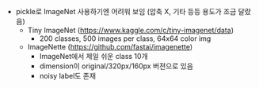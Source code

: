 - pickle로 ImageNet 사용하기엔 어려워 보임 (압축 X, 기타 등등 용도가 조금 달랐음)
  - Tiny ImageNet (https://www.kaggle.com/c/tiny-imagenet/data)
    - 200 classes, 500 images per class, 64x64 color img
  - ImageNette (https://github.com/fastai/imagenette)
    - ImageNet에서 제일 쉬운 class 10개
    - dimension이 original/320px/160px 버젼으로 있음
    - noisy label도 존재
